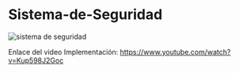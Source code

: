 # Sistema-de-Seguridad
![sistema de seguridad](https://user-images.githubusercontent.com/65551197/195247218-7fbca011-bb3f-45d4-a44e-88027b673796.jpg)

Enlace del video Implementación: https://www.youtube.com/watch?v=Kup598J2Goc
